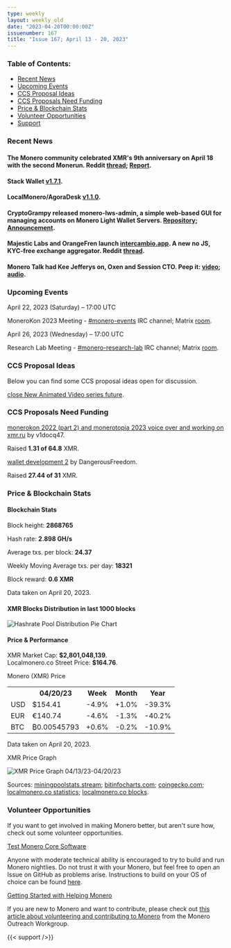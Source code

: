 ```yaml
---
type: weekly
layout: weekly_old
date: "2023-04-20T00:00:00Z"
issuenumber: 167
title: "Issue 167; April 13 - 20, 2023"
---
```


<h3>Table of Contents:</h3>
<ul class="contents">
    <li><a href="#news">Recent News</a></li>
    <li><a href="#events">Upcoming Events</a></li>
    <li><a href="#ideas">CCS Proposal Ideas</a></li>
    <li><a href="#proposals">CCS Proposals Need Funding</a></li>
    <li><a href="#stats">Price & Blockchain Stats</a></li>
    <li><a href="#volunteer">Volunteer Opportunities</a></li>
    <li><a href="#support">Support</a></li>
</ul>

<h3 id="news">Recent News</h3>

<div class="newsbyte">
    <h4>The Monero community celebrated XMR's 9th anniversary on April 18 with the second Monerun. Reddit <a href="https://teddit.adminforge.de/r/CryptoCurrency/comments/12kpj7n/the_monerun_anniversary/" target="_blank">thread</a>; <a href="https://teddit.adminforge.de/r/Monero/comments/12qajv6/monerorun_2023_the_result_of_the_public_audit_of/" target="_blank">Report</a>.</h4>
</div>

<div class="newsbyte">
    <h4>Stack Wallet <a href="https://github.com/cypherstack/stack_wallet/releases/tag/build_161" target="_blank">v1.7.1</a>.</h4>
</div>

<div class="newsbyte">
    <h4>LocalMonero/AgoraDesk <a href="https://github.com/AgoraDesk-LocalMonero/agoradesk-app-foss/releases/tag/v1.1.0" target="_blank">v1.1.0</a>.</h4>
</div>

<div class="newsbyte">
    <h4>CryptoGrampy released monero-lws-admin, a simple web-based GUI for managing accounts on Monero Light Wallet Servers. <a href="https://github.com/CryptoGrampy/monero-lws-admin" target="_blank">Repository</a>; <a href="https://nitter.net/CryptoGrampy/status/1649090259488231424" target="_blank">Announcement</a>.</h4>
</div>

<div class="newsbyte">
    <h4>Majestic Labs and OrangeFren launch <a href="https://intercambio.app/" target="_blank">intercambio.app</a>. A new no JS, KYC-free exchange aggregator. Reddit <a href="https://teddit.adminforge.de/r/Monero/comments/12kvqw6/intercambioapp_new_privacyfirst_no_js_no_kyc/" target="_blank">thread</a>.</h4>
</div>

<div class="newsbyte">
    <h4>Monero Talk had Kee Jefferys on, Oxen and Session CTO. Peep it: <a href="https://piped.adminforge.de/watch?v=T6aHqXRp2fc" target="_blank">video</a>; <a href="https://www.monerotalk.live/oxen-session-and-monero-with-kee-jefferys" target="_blank">audio</a>.</h4>
</div>

<h3 id="events">Upcoming Events</h3>

<div class="event">
    <p class="date" markdown="1">April 22, 2023 (Saturday) – 17:00 UTC</p>
    <p markdown="1">MoneroKon 2023 Meeting - <a href="irc://irc.libera.chat/#monero-events" target="_blank">#monero-events</a> IRC channel; Matrix <a href="https://matrix.to/#/#monero-events:monero.social" target="_blank">room</a>.</p>
</div>

<div class="event">
    <p class="date" markdown="1">April 26, 2023 (Wednesday) – 17:00 UTC</p>
    <p markdown="1">Research Lab Meeting - <a href="irc://irc.libera.chat/#monero-research-lab" target="_blank">#monero-research-lab</a> IRC channel; Matrix <a href="https://matrix.to/#/#monero-research-lab:monero.social" target="_blank">room</a>.</p>
</div>

<h3 id="ideas">CCS Proposal Ideas</h3>

<p>Below you can find some CCS proposal ideas open for discussion.</p>

<div class="proposal">
<p><a href="https://repo.getmonero.org/monero-project/ccs-proposals/-/merge_requests/379" target="_blank">close New Animated Video series future</a>.</p>
</div>

<h3 id="proposals">CCS Proposals Need Funding</h3>

<div class="proposal">
    <p><a href="https://ccs.getmonero.org/proposals/v1docq47-monerokon-part-2-and-monerotopia-2023-voice-over-and-working-on-xmr.ru.html" target="_blank">monerokon 2022 (part 2) and monerotopia 2023 voice over and working on xmr.ru</a> by v1docq47.</p>
    <p>Raised <b>1.31 of 64.8</b> XMR.</p>
</div>

<div class="proposal">
    <p><a href="https://ccs.getmonero.org/proposals/df-wallet-development-2.html" target="_blank">wallet development 2</a> by DangerousFreedom.</p>
    <p>Raised <b>27.44 of 31</b> XMR.</p>
</div>

<h3 id="stats">Price & Blockchain Stats</h3>

<h4 class="stat">Blockchain Stats</h4>

<div class="bcstats">
    <p>Block height: <b>2868765</b></p>
    <p>Hash rate: <b>2.898 GH/s</b></p>
    <p>Average txs. per block: <b>24.37</b></p>
    <p>Weekly Moving Average txs. per day: <b>18321</b></p>
    <p>Block reward: <b>0.6 XMR</b></p>
</div>
<p class="note">Data taken on April 20, 2023.</p>

<h4 class="stat">XMR Blocks Distribution in last 1000 blocks</h4>
<p><img src="/img/hashrate-pool-distribution-0420.png" alt="Hashrate Pool Distribution Pie Chart"/></p>

<h4 class="stat" id="price-stat">Price & Performance</h4>

<div class="price-intro">XMR Market Cap: <b>$2,801,048,139</b>.<br/>Localmonero.co Street Price: <b>$164.76</b>.</div>

<p class="table-title">Monero (XMR) Price</p>
<table class="price-table">
  <tr class="row1">
    <th></th>
    <th>04/20/23</th>
    <th>Week</th>
    <th>Month</th>
    <th>Year</th>
  </tr>
  <tr>
    <td data-th="XMR to">USD</td>
    <td data-th="04/20/23">$154.41</td>
    <td data-th="Week" class="red">-4.9%</td>
    <td data-th="Month" class="green">+1.0%</td>
    <td data-th="Year" class="red">-39.3%</td>
  </tr>
  <tr class="row3">
    <td data-th="XMR to">EUR</td>
    <td data-th="04/20/23">€140.74</td>
    <td data-th="Week" class="red">-4.6%</td>
    <td data-th="Month" class="red">-1.3%</td>
    <td data-th="Year" class="red">-40.2%</td>
  </tr>
  <tr>
    <td data-th="XMR to">BTC</td>
    <td data-th="04/20/23">₿0.00545793</td>
    <td data-th="Week" class="green">+0.6%</td>
    <td data-th="Month" class="red">-0.2%</td>
    <td data-th="Year" class="red">-10.9%</td>
  </tr>
</table>
<p class="note">Data taken on April 20, 2023.</p>

<p class="table-title">XMR Price Graph</p>

![XMR Price Graph 04/13/23-04/20/23](/img/weekly-chart-0420.png "XMR Price Graph 04/13/23-04/20/23")

Sources: <a href="https://miningpoolstats.stream/monero" target="_blank">miningpoolstats.stream</a>; <a href="https://bitinfocharts.com/monero/" target="_blank">bitinfocharts.com</a>; <a href="https://www.coingecko.com/en/coins/monero" target="_blank">coingecko.com</a>; <a href="https://localmonero.co/statistics" target="_blank">localmonero.co statistics</a>; <a href="https://localmonero.co/blocks" target="_blank">localmonero.co blocks</a>.

<h3 id="volunteer">Volunteer Opportunities</h3>

<p>If you want to get involved in making Monero better, but aren't sure how, check out some volunteer opportunities.</p>

<div class="newsbyte">
    <p class="date"><a href="https://github.com/monero-project/monero" target="_blank">Test Monero Core Software</a></p>
    <p>Anyone with moderate technical ability is encouraged to try to build and run Monero nightlies. Do not trust it with your Monero, but feel free to open an Issue on GitHub as problems arise. Instructions to build on your OS of choice can be found <a href="https://github.com/monero-project/monero#compiling-monero-from-source" target="_blank">here</a>. </p>
</div>

<div class="newsbyte">
    <p class="date"><a href="https://github.com/monero-project/monero" target="_blank">Getting Started with Helping Monero</a></p>
    <p>If you are new to Monero and want to contribute, please check out <a href="https://www.monerooutreach.org/stories/getting-started-helping-monero.php" target="_blank">this article about volunteering and contributing to Monero</a> from the Monero Outreach Workgroup. </p>
</div>

{{< support />}}


